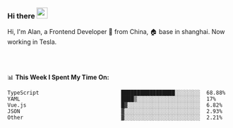 ### Hi there <img src="https://media.giphy.com/media/hvRJCLFzcasrR4ia7z/giphy.gif" width="25px">

<!-- ![visitors](https://visitor-badge.glitch.me/badge?page_id=dislfyer.dislfyer) -->

Hi, I'm Alan, a Frontend Developer 🚀 from China, 🏠 base in shanghai. Now working in Tesla.

<br/>
<br/>

📊 **This Week I Spent My Time On:**


<!--START_SECTION:waka-->

```text
TypeScript                          █████████████████░░░░░░░░  68.88%
YAML                                ████▒░░░░░░░░░░░░░░░░░░░░  17%
Vue.js                              █▓░░░░░░░░░░░░░░░░░░░░░░░  6.82%
JSON                                ▓░░░░░░░░░░░░░░░░░░░░░░░░  2.93%
Other                               ▓░░░░░░░░░░░░░░░░░░░░░░░░  2.21%
```

<!--END_SECTION:waka-->

<!--
**About Me:**
 -->
